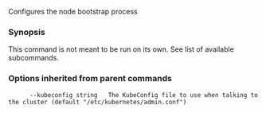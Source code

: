 
Configures the node bootstrap process

### Synopsis


This command is not meant to be run on its own. See list of available subcommands.

### Options inherited from parent commands

```
      --kubeconfig string   The KubeConfig file to use when talking to the cluster (default "/etc/kubernetes/admin.conf")
```

